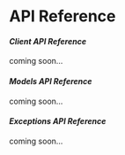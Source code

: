 # API Reference

#### _Client API Reference_

coming soon...

#### _Models API Reference_

coming soon...

#### _Exceptions API Reference_

coming soon...
